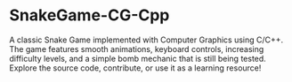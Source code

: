 # SnakeGame-CG-Cpp
A classic Snake Game implemented with Computer Graphics using C/C++. The game features smooth animations, keyboard controls, increasing difficulty levels, and a simple bomb mechanic that is still being tested. Explore the source code, contribute, or use it as a learning resource!
